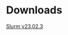 # Downloads
[Slurm v23.02.3](https://drive.google.com/file/d/1n4V2hsIkucaA1GadvIIezvICX4AWBT7u/view?usp=sharing)
